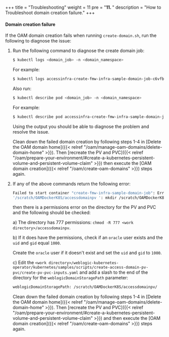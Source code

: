 +++
title = "Troubleshooting"
weight = 11
pre = "<b>11. </b>"
description = "How to Troubleshoot domain creation failure."
+++

#### Domain creation failure

If the OAM domain creation fails when running `create-domain.sh`, run the following to diagnose the issue:

1. Run the following command to diagnose the create domain job:

   ```bash
   $ kubectl logs <domain_job> -n <domain_namespace>
   ```
   
   For example:
   
   ```bash
   $ kubectl logs accessinfra-create-fmw-infra-sample-domain-job-c6vfb -n accessns
   ```
   
   Also run:

   ```bash
   $ kubectl describe pod <domain_job> -n <domain_namespace>
   ```   

   For example:
   
   ```bash
   $ kubectl describe pod accessinfra-create-fmw-infra-sample-domain-job-c6vfb -n accessns
   ```
   
   Using the output you should be able to diagnose the problem and resolve the issue. 
   
   Clean down the failed domain creation by following steps 1-4 in [Delete the OAM domain home]({{< relref "/oam/manage-oam-domains/delete-domain-home" >}}). Then 
   [recreate the PV and PVC]({{< relref "/oam/prepare-your-environment/#create-a-kubernetes-persistent-volume-and-persistent-volume-claim" >}}) then execute the [OAM domain creation]({{< relref "/oam/create-oam-domains" >}}) steps again.
   
2. If any of the above commands return the following error:

   ```bash
   Failed to start container "create-fmw-infra-sample-domain-job": Error response from daemon: error while creating mount source path
   '/scratch/OAMDockerK8S/accessdomainpv ': mkdir /scratch/OAMDockerK8S/accessdomainpv : permission denied
   ```
    
   then there is a permissions error on the directory for the PV and PVC and the following should be checked:
   
   a) The directory has 777 permissions: `chmod -R 777 <work directory>/accessdomainpv`.
   
   b) If it does have the permissions, check if an `oracle` user exists and the `uid` and `gid` equal `1000`.
   
   Create the `oracle` user if it doesn't exist and set the `uid` and `gid` to `1000`.
   
   c) Edit the `<work directory>/weblogic-kubernetes-operator/kubernetes/samples/scripts/create-access-domain-pv-pvc/create-pv-pvc-inputs.yaml` and add a slash to the end of the directory for the `weblogicDomainStoragePath` parameter:
   
   ```bash
   weblogicDomainStoragePath: /scratch/OAMDockerK8S/accessdomainpv/
   ```
   
   Clean down the failed domain creation by following steps 1-4 in [Delete the OAM domain home]({{< relref "/oam/manage-oam-domains/delete-domain-home" >}}). Then 
   [recreate the PV and PVC]({{< relref "/oam/prepare-your-environment/#create-a-kubernetes-persistent-volume-and-persistent-volume-claim" >}}) and then execute the [OAM domain creation]({{< relref "/oam/create-oam-domains" >}}) steps again.
